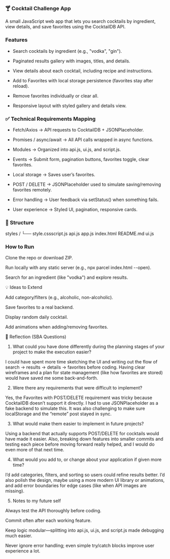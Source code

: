 ### 🍸 Cocktail Challenge App

A small JavaScript web app that lets you search cocktails by ingredient, view details, and save favorites using the CocktailDB API.

### Features

- Search cocktails by ingredient (e.g., "vodka", "gin").

- Paginated results gallery with images, titles, and details.

- View details about each cocktail, including recipe and instructions.

- Add to Favorites with local storage persistence (favorites stay after reload).

- Remove favorites individually or clear all.

- Responsive layout with styled gallery and details view.

### ✅ Technical Requirements Mapping

- Fetch/Axios → API requests to CocktailDB + JSONPlaceholder.

- Promises / async/await → All API calls wrapped in async functions.

- Modules → Organized into api.js, ui.js, and script.js.

- Events → Submit form, pagination buttons, favorites toggle, clear favorites.

- Local storage → Saves user’s favorites.

- POST / DELETE → JSONPlaceholder used to simulate saving/removing favorites remotely.

- Error handling → User feedback via setStatus() when something fails.

- User experience → Styled UI, pagination, responsive cards.

### 📂 Structure
styles /
   └── style.cssscript.js
api.js
app.js
index.html
README.md
ui.js


### How to Run

Clone the repo or download ZIP.

Run locally with any static server (e.g., npx parcel index.html --open).

Search for an ingredient (like "vodka") and explore results.

💡 Ideas to Extend

Add category/filters (e.g., alcoholic, non-alcoholic).

Save favorites to a real backend.

Display random daily cocktail.

Add animations when adding/removing favorites.

📓 Reflection (SBA Questions)
1. What could you have done differently during the planning stages of your project to make the execution easier?

I could have spent more time sketching the UI and writing out the flow of search → results → details → favorites before coding. Having clear wireframes and a plan for state management (like how favorites are stored) would have saved me some back-and-forth.

2. Were there any requirements that were difficult to implement?

Yes, the Favorites with POST/DELETE requirement was tricky because CocktailDB doesn’t support it directly. I had to use JSONPlaceholder as a fake backend to simulate this. It was also challenging to make sure localStorage and the “remote” post stayed in sync.

3. What would make them easier to implement in future projects?

Using a backend that actually supports POST/DELETE for cocktails would have made it easier. Also, breaking down features into smaller commits and testing each piece before moving forward really helped, and I would do even more of that next time.

4. What would you add to, or change about your application if given more time?

I’d add categories, filters, and sorting so users could refine results better. I’d also polish the design, maybe using a more modern UI library or animations, and add error boundaries for edge cases (like when API images are missing).

5. Notes to my future self

Always test the API thoroughly before coding.

Commit often after each working feature.

Keep logic modular—splitting into api.js, ui.js, and script.js made debugging much easier.

Never ignore error handling; even simple try/catch blocks improve user experience a lot.